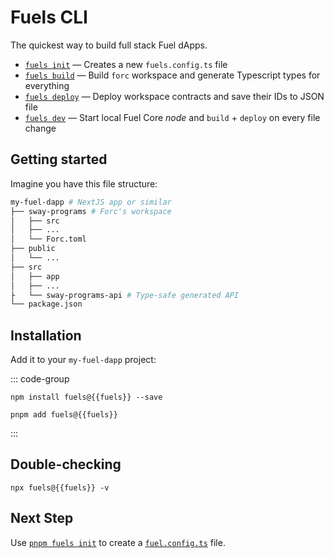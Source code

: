 <script setup>
  import { data } from '../../versions.data'
  const { fuels } = data
</script>

# Fuels CLI

The quickest way to build full stack Fuel dApps.

- [`fuels init`](./commands.md#fuels-init) — Creates a new `fuels.config.ts` file
- [`fuels build`](./commands.md#fuels-build) — Build `forc` workspace and generate Typescript types for everything
- [`fuels deploy`](./commands.md#fuels-deploy) — Deploy workspace contracts and save their IDs to JSON file
- [`fuels dev`](./commands.md#fuels-dev) — Start local Fuel Core _node_ and `build` + `deploy` on every file change

## Getting started

Imagine you have this file structure:

```sh
my-fuel-dapp # NextJS app or similar
├── sway-programs # Forc's workspace
│   ├── src
│   ├── ...
│   └── Forc.toml
├── public
│   └── ...
├── src
│   ├── app
│   ├── ...
├   └── sway-programs-api # Type-safe generated API
└── package.json
```

## Installation

Add it to your `my-fuel-dapp` project:

::: code-group

```console-vue [npm]
npm install fuels@{{fuels}} --save
```

```console-vue [pnpm]
pnpm add fuels@{{fuels}}
```

:::

## Double-checking

```console-vue
npx fuels@{{fuels}} -v
```

## Next Step

Use [`pnpm fuels init`](./commands#init) to create a [`fuel.config.ts`](./config-file) file.

